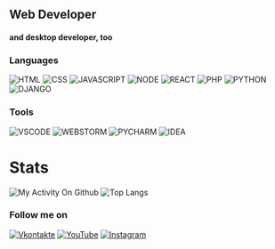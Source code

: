 ## Web Developer

#### and desktop developer, too

### Languages

![HTML](https://img.shields.io/badge/-html-090909?style=for-the-badge&logo=html5&logoColor=E34F26)
![CSS](https://img.shields.io/badge/-css-090909?style=for-the-badge&logo=css3&logoColor=3850AE)
![JAVASCRIPT](https://img.shields.io/badge/-javascript-090909?style=for-the-badge&logo=javascript&logoColor=F7DF1E)
![NODE](https://img.shields.io/badge/-node.js-090909?style=for-the-badge&logo=nodedotjs&logoColor=F7DF1E)
![REACT](https://img.shields.io/badge/-react-090909?style=for-the-badge&logo=react)
![PHP](https://img.shields.io/badge/-php-090909?style=for-the-badge&logo=php&logoColor=666885)
![PYTHON](https://img.shields.io/badge/-python-090909?style=for-the-badge&logo=python&logoColor=3776AB)
![DJANGO](https://img.shields.io/badge/-django-090909?style=for-the-badge&logo=django&logoColor=F5F5F5)

### Tools

![VSCODE](https://img.shields.io/badge/-VSCODE-090909?style=for-the-badge&logo=visualstudiocode)
![WEBSTORM](https://img.shields.io/badge/-webstorm-090909?style=for-the-badge&logo=webstorm)
![PYCHARM](https://img.shields.io/badge/-pycharm-090909?style=for-the-badge&logo=pycharm)
![IDEA](https://img.shields.io/badge/-intellij-090909?style=for-the-badge&logo=intellijidea)

# Stats

![My Activity On Github](https://github-readme-stats.vercel.app/api?username=nekitExclyusiw&show_icons=true&theme=merko&count_private=true)
![Top Langs](https://github-readme-stats.vercel.app/api/top-langs/?username=nekitExclyusiw&langs_count=5)

### Follow me on

[![Vkontakte](https://img.shields.io/badge/-Vk-090909?style=for-the-badge&logo=Vk&logoColor=4F7DB3)](https://vk.com/kabarma)
[![YouTube](https://img.shields.io/badge/-YouTube-090909?style=for-the-badge&logo=youtube&logoColor=FF0000)](https://www.youtube.com/channel/UCtMAGrjxTdYOeMBi5HIUjsA)
[![Instagram](https://img.shields.io/badge/-Instagram-090909?style=for-the-badge&logo=instagram&logoColor=E1306C)](https://www.instagram.com/kabarma_official)

<!-- YOUTUBE:START -->
<!-- YOUTUBE:END -->
